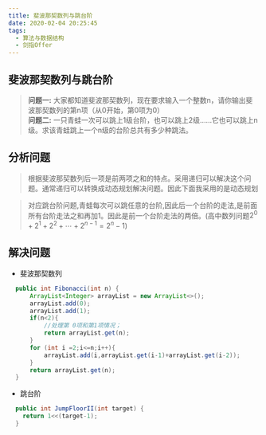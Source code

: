 ```yaml
---
title: 斐波那契数列与跳台阶
date: 2020-02-04 20:25:45
tags:
  - 算法与数据结构
  - 剑指Offer
---
```

## 斐波那契数列与跳台阶
>**问题一:** 大家都知道斐波那契数列，现在要求输入一个整数n，请你输出斐波那契数列的第n项（从0开始，第0项为0）<br/>
**问题二:** 一只青蛙一次可以跳上1级台阶，也可以跳上2级……它也可以跳上n级。求该青蛙跳上一个n级的台阶总共有多少种跳法。
## 分析问题
>根据斐波那契数列后一项是前两项之和的特点。采用递归可以解决这个问题。通常递归可以转换成动态规划解决问题。因此下面我采用的是动态规划

>对应跳台阶问题,青蛙每次可以跳任意的台阶,因此后一个台阶的走法,是前面所有台阶走法之和再加1。因此是前一个台阶走法的两倍。(高中数列问题$2^0+2^1+2^2+\cdots+2^{n-1}=2^n-1$)
## 解决问题
- 斐波那契数列
```Java
  public int Fibonacci(int n) {
      ArrayList<Integer> arrayList = new ArrayList<>();
      arrayList.add(0);
      arrayList.add(1);
      if(n<2){
          //处理第 0项和第1项情况；
          return arrayList.get(n);
      }
      for (int i =2;i<=n;i++){
          arrayList.add(i,arrayList.get(i-1)+arrayList.get(i-2));
      }
      return arrayList.get(n);
  }
```
- 跳台阶
```Java
  public int JumpFloorII(int target) {
    return 1<<(target-1);
  }
```